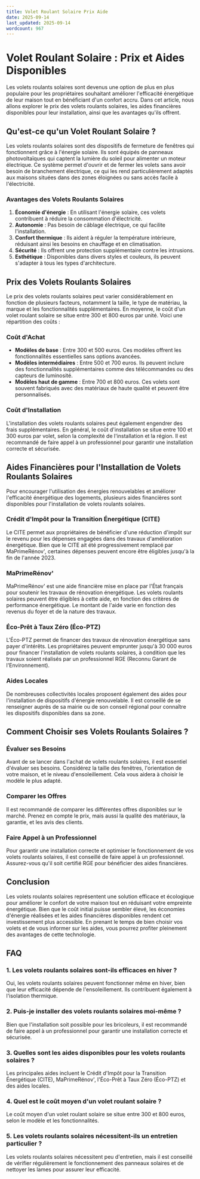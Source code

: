 ```yaml
---
title: Volet Roulant Solaire Prix Aide
date: 2025-09-14
last_updated: 2025-09-14
wordcount: 967
---
```


# Volet Roulant Solaire : Prix et Aides Disponibles

Les volets roulants solaires sont devenus une option de plus en plus populaire pour les propriétaires souhaitant améliorer l'efficacité énergétique de leur maison tout en bénéficiant d'un confort accru. Dans cet article, nous allons explorer le prix des volets roulants solaires, les aides financières disponibles pour leur installation, ainsi que les avantages qu'ils offrent.

## Qu'est-ce qu'un Volet Roulant Solaire ?

Les volets roulants solaires sont des dispositifs de fermeture de fenêtres qui fonctionnent grâce à l'énergie solaire. Ils sont équipés de panneaux photovoltaïques qui captent la lumière du soleil pour alimenter un moteur électrique. Ce système permet d'ouvrir et de fermer les volets sans avoir besoin de branchement électrique, ce qui les rend particulièrement adaptés aux maisons situées dans des zones éloignées ou sans accès facile à l'électricité.

### Avantages des Volets Roulants Solaires

1. **Économie d'énergie** : En utilisant l'énergie solaire, ces volets contribuent à réduire la consommation d'électricité.
2. **Autonomie** : Pas besoin de câblage électrique, ce qui facilite l'installation.
3. **Confort thermique** : Ils aident à réguler la température intérieure, réduisant ainsi les besoins en chauffage et en climatisation.
4. **Sécurité** : Ils offrent une protection supplémentaire contre les intrusions.
5. **Esthétique** : Disponibles dans divers styles et couleurs, ils peuvent s'adapter à tous les types d'architecture.

## Prix des Volets Roulants Solaires

Le prix des volets roulants solaires peut varier considérablement en fonction de plusieurs facteurs, notamment la taille, le type de matériau, la marque et les fonctionnalités supplémentaires. En moyenne, le coût d'un volet roulant solaire se situe entre 300 et 800 euros par unité. Voici une répartition des coûts :

### Coût d'Achat

- **Modèles de base** : Entre 300 et 500 euros. Ces modèles offrent les fonctionnalités essentielles sans options avancées.
- **Modèles intermédiaires** : Entre 500 et 700 euros. Ils peuvent inclure des fonctionnalités supplémentaires comme des télécommandes ou des capteurs de luminosité.
- **Modèles haut de gamme** : Entre 700 et 800 euros. Ces volets sont souvent fabriqués avec des matériaux de haute qualité et peuvent être personnalisés.

### Coût d'Installation

L'installation des volets roulants solaires peut également engendrer des frais supplémentaires. En général, le coût d'installation se situe entre 100 et 300 euros par volet, selon la complexité de l'installation et la région. Il est recommandé de faire appel à un professionnel pour garantir une installation correcte et sécurisée.

## Aides Financières pour l'Installation de Volets Roulants Solaires

Pour encourager l'utilisation des énergies renouvelables et améliorer l'efficacité énergétique des logements, plusieurs aides financières sont disponibles pour l'installation de volets roulants solaires.

### Crédit d'Impôt pour la Transition Énergétique (CITE)

Le CITE permet aux propriétaires de bénéficier d'une réduction d'impôt sur le revenu pour les dépenses engagées dans des travaux d'amélioration énergétique. Bien que le CITE ait été progressivement remplacé par MaPrimeRénov', certaines dépenses peuvent encore être éligibles jusqu'à la fin de l'année 2023.

### MaPrimeRénov'

MaPrimeRénov' est une aide financière mise en place par l'État français pour soutenir les travaux de rénovation énergétique. Les volets roulants solaires peuvent être éligibles à cette aide, en fonction des critères de performance énergétique. Le montant de l'aide varie en fonction des revenus du foyer et de la nature des travaux.

### Éco-Prêt à Taux Zéro (Éco-PTZ)

L'Éco-PTZ permet de financer des travaux de rénovation énergétique sans payer d'intérêts. Les propriétaires peuvent emprunter jusqu'à 30 000 euros pour financer l'installation de volets roulants solaires, à condition que les travaux soient réalisés par un professionnel RGE (Reconnu Garant de l'Environnement).

### Aides Locales

De nombreuses collectivités locales proposent également des aides pour l'installation de dispositifs d'énergie renouvelable. Il est conseillé de se renseigner auprès de sa mairie ou de son conseil régional pour connaître les dispositifs disponibles dans sa zone.

## Comment Choisir ses Volets Roulants Solaires ?

### Évaluer ses Besoins

Avant de se lancer dans l'achat de volets roulants solaires, il est essentiel d'évaluer ses besoins. Considérez la taille des fenêtres, l'orientation de votre maison, et le niveau d'ensoleillement. Cela vous aidera à choisir le modèle le plus adapté.

### Comparer les Offres

Il est recommandé de comparer les différentes offres disponibles sur le marché. Prenez en compte le prix, mais aussi la qualité des matériaux, la garantie, et les avis des clients.

### Faire Appel à un Professionnel

Pour garantir une installation correcte et optimiser le fonctionnement de vos volets roulants solaires, il est conseillé de faire appel à un professionnel. Assurez-vous qu'il soit certifié RGE pour bénéficier des aides financières.

## Conclusion

Les volets roulants solaires représentent une solution efficace et écologique pour améliorer le confort de votre maison tout en réduisant votre empreinte énergétique. Bien que le coût initial puisse sembler élevé, les économies d'énergie réalisées et les aides financières disponibles rendent cet investissement plus accessible. En prenant le temps de bien choisir vos volets et de vous informer sur les aides, vous pourrez profiter pleinement des avantages de cette technologie.

## FAQ

### 1. Les volets roulants solaires sont-ils efficaces en hiver ?

Oui, les volets roulants solaires peuvent fonctionner même en hiver, bien que leur efficacité dépende de l'ensoleillement. Ils contribuent également à l'isolation thermique.

### 2. Puis-je installer des volets roulants solaires moi-même ?

Bien que l'installation soit possible pour les bricoleurs, il est recommandé de faire appel à un professionnel pour garantir une installation correcte et sécurisée.

### 3. Quelles sont les aides disponibles pour les volets roulants solaires ?

Les principales aides incluent le Crédit d'Impôt pour la Transition Énergétique (CITE), MaPrimeRénov', l'Éco-Prêt à Taux Zéro (Éco-PTZ) et des aides locales.

### 4. Quel est le coût moyen d'un volet roulant solaire ?

Le coût moyen d'un volet roulant solaire se situe entre 300 et 800 euros, selon le modèle et les fonctionnalités.

### 5. Les volets roulants solaires nécessitent-ils un entretien particulier ?

Les volets roulants solaires nécessitent peu d'entretien, mais il est conseillé de vérifier régulièrement le fonctionnement des panneaux solaires et de nettoyer les lames pour assurer leur efficacité.